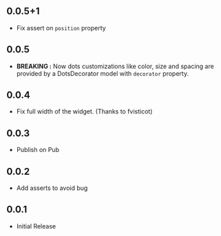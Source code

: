 ## 0.0.5+1

* Fix assert on `position` property

## 0.0.5

* __BREAKING :__ Now dots customizations like color, size and spacing are provided by a DotsDecorator model with `decorator` property.

## 0.0.4

* Fix full width of the widget. (Thanks to fvisticot)
  
## 0.0.3

* Publish on Pub

## 0.0.2

* Add asserts to avoid bug

## 0.0.1

* Initial Release
